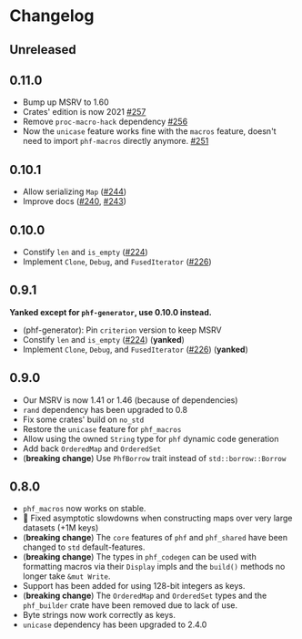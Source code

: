 # Changelog

## Unreleased


## 0.11.0

* Bump up MSRV to 1.60
* Crates' edition is now 2021 [#257]
* Remove `proc-macro-hack` dependency [#256]
* Now the `unicase` feature works fine with the `macros` feature, doesn't need to import `phf-macros` directly anymore. [#251]

[#251]: https://github.com/rust-phf/rust-phf/pull/251
[#256]: https://github.com/rust-phf/rust-phf/pull/256
[#257]: https://github.com/rust-phf/rust-phf/pull/257

## 0.10.1

* Allow serializing `Map` ([#244])
* Improve docs ([#240], [#243])

[#240]: https://github.com/rust-phf/rust-phf/pull/240
[#243]: https://github.com/rust-phf/rust-phf/pull/243
[#244]: https://github.com/rust-phf/rust-phf/pull/244

## 0.10.0

* Constify `len` and `is_empty` ([#224])
* Implement `Clone`, `Debug`, and `FusedIterator` ([#226])

[#224]: https://github.com/rust-phf/rust-phf/pull/224
[#226]: https://github.com/rust-phf/rust-phf/pull/226

## 0.9.1

**Yanked except for `phf-generator`, use 0.10.0 instead.**

* (phf-generator): Pin `criterion` version to keep MSRV
* Constify `len` and `is_empty` ([#224]) (**yanked**)
* Implement `Clone`, `Debug`, and `FusedIterator` ([#226]) (**yanked**)

## 0.9.0

* Our MSRV is now 1.41 or 1.46 (because of dependencies)
* `rand` dependency has been upgraded to 0.8
* Fix some crates' build on `no_std`
* Restore the `unicase` feature for `phf_macros`
* Allow using the owned `String` type for `phf` dynamic code generation
* Add back `OrderedMap` and `OrderedSet`
* (**breaking change**) Use `PhfBorrow` trait instead of `std::borrow::Borrow`

## 0.8.0

* `phf_macros` now works on stable.
* :tada: Fixed asymptotic slowdowns when constructing maps over very large datasets (+1M keys)
* (**breaking change**) The `core` features of `phf` and `phf_shared` have been changed to `std` default-features.
* (**breaking change**) The types in `phf_codegen` can be used with formatting macros via their `Display` impls and the `build()` methods no longer take `&mut Write`.
* Support has been added for using 128-bit integers as keys.
* (**breaking change**) The `OrderedMap` and `OrderedSet` types and the `phf_builder` crate have been removed due to lack of use.
* Byte strings now work correctly as keys.
* `unicase` dependency has been upgraded to 2.4.0
